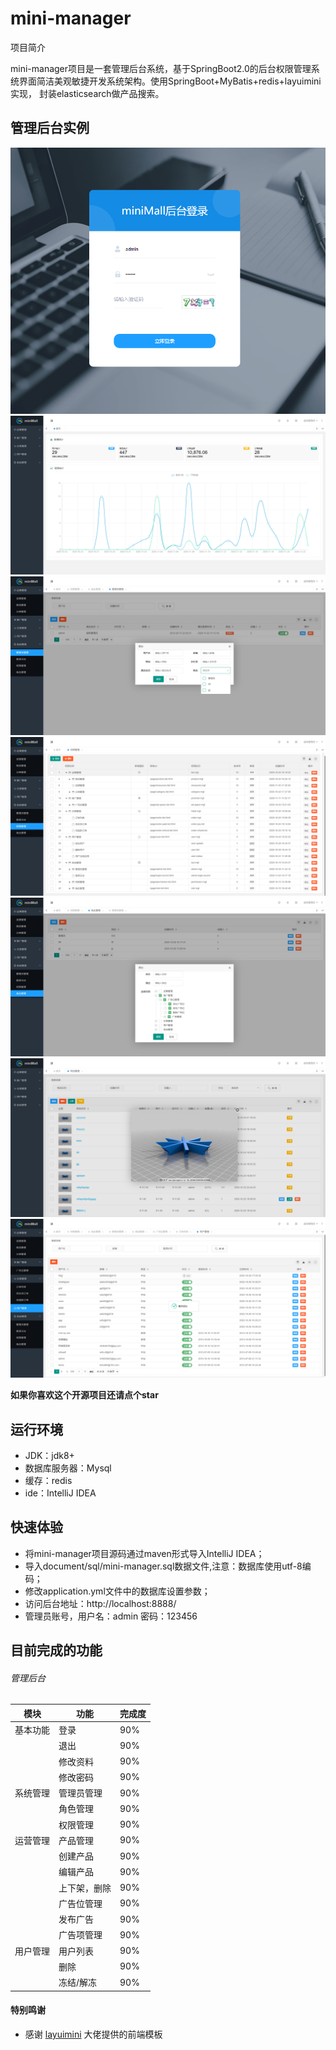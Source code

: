 # mini-manager

项目简介

mini-manager项目是一套管理后台系统，基于SpringBoot2.0的后台权限管理系统界面简洁美观敏捷开发系统架构。使用SpringBoot+MyBatis+redis+layuimini实现，
封装elasticsearch做产品搜索。

## 管理后台实例

![avatar](document/images/登录.png)
![avatar](document/images/欢迎页.png)
![avatar](document/images/管理员.png)
![avatar](document/images/权限.png)
![avatar](document/images/角色.png)
![avatar](document/images/商品.png)
![avatar](document/images/用户.png)

**如果你喜欢这个开源项目还请点个star**





## 运行环境

* JDK：jdk8+
* 数据库服务器：Mysql
* 缓存：redis
* ide：IntelliJ IDEA

## 快速体验

* 将mini-manager项目源码通过maven形式导入IntelliJ IDEA；
* 导入document/sql/mini-manager.sql数据文件,注意：数据库使用utf-8编码；
* 修改application.yml文件中的数据库设置参数；
* 访问后台地址：http://localhost:8888/
* 管理员账号，用户名：admin 密码：123456

## 目前完成的功能
###### 管理后台

 | 模块  | 功能 |完成度
|  ----  | ----  | ----  | 
| 基本功能  | 登录 | 90%
|  | 退出 | 90%
|  | 修改资料 | 90%
|  | 修改密码 | 90%
| 系统管理  | 管理员管理 | 90%
|  | 角色管理 | 90%
|  | 权限管理 | 90%
| 运营管理 | 产品管理 | 90%
|  | 创建产品 | 90%
|  | 编辑产品 | 90%
|  | 上下架，删除 | 90%
|  | 广告位管理 | 90%
|  | 发布广告 | 90%
|  | 广告项管理 | 90%
| 用户管理 | 用户列表 | 90%
|  | 删除 | 90%
|  | 冻结/解冻 | 90%







#### 特别鸣谢

- 感谢 [layuimini](https://github.com/zhongshaofa/layuimini) 大佬提供的前端模板


